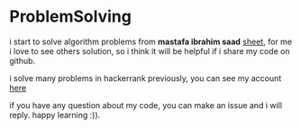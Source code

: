 # ProblemSolving
i start to solve algorithm problems from **mastafa ibrahim saad** [sheet](https://docs.google.com/spreadsheets/d/1iJZWP2nS_OB3kCTjq8L6TrJJ4o-5lhxDOyTaocSYc-k/edit#gid=84654839), for me i love to see others solution, so i think it will be helpful if i share my code on github.

i solve many problems in hackerrank previously, you can see my account [here](https://www.hackerrank.com/emanNahed20)

if you have any question about my code, you can make an issue and i will reply.
happy learning :)).
